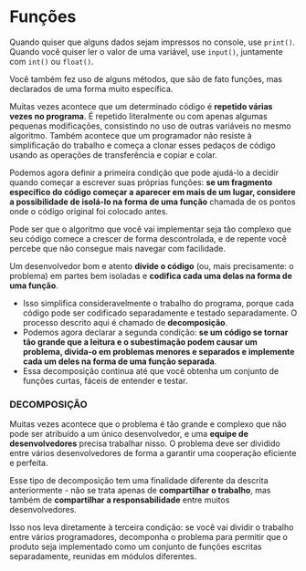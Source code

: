 # Funções

Quando quiser que alguns dados sejam impressos no console, use `print()`. Quando você quiser ler o valor de uma variável, use `input()`, juntamente com `int()` ou `float()`.

Você também fez uso de alguns métodos, que são de fato funções, mas declarados de uma forma muito específica.

Muitas vezes acontece que um determinado código é **repetido várias vezes no programa**. 
É repetido literalmente ou com apenas algumas pequenas modificações, consistindo no uso de outras variáveis no mesmo algoritmo. 
Também acontece que um programador não resiste à simplificação do trabalho e começa a clonar esses pedaços de código usando as operações de transferência e copiar e colar.

Podemos agora definir a primeira condição que pode ajudá-lo a decidir quando começar a escrever suas próprias 
funções: **se um fragmento específico do código começar a aparecer em mais de um lugar, considere a possibilidade de isolá-lo na 
forma de uma função** chamada de os pontos onde o código original foi colocado antes.

Pode ser que o algoritmo que você vai implementar seja tão complexo que seu código comece a crescer de forma descontrolada, e de repente você percebe que não consegue mais navegar com facilidade.

Um desenvolvedor bom e atento **divide o código** (ou, mais precisamente: o problema) em partes bem isoladas e **codifica cada uma delas na forma de uma função**.

  * Isso simplifica consideravelmente o trabalho do programa, porque cada código pode ser codificado separadamente e testado separadamente. O processo descrito aqui é chamado de **decomposição**.
  * Podemos agora declarar a segunda condição: **se um código se tornar tão grande que a leitura e o subestimação podem causar um problema, divida-o em problemas menores e separados e implemente cada um deles na forma de uma função separada**.
  * Essa decomposição continua até que você obtenha um conjunto de funções curtas, fáceis de entender e testar.

### DECOMPOSIÇÃO

Muitas vezes acontece que o problema é tão grande e complexo que não pode ser atribuído a um único desenvolvedor, 
e uma **equipe de desenvolvedores** precisa trabalhar nisso. O problema deve ser dividido entre vários desenvolvedores de forma a garantir uma cooperação eficiente e perfeita.

Esse tipo de decomposição tem uma finalidade diferente da descrita anteriormente - não se trata apenas de **compartilhar o trabalho**, mas também de **compartilhar a responsabilidade** entre muitos desenvolvedores.

Isso nos leva diretamente à terceira condição: se você vai dividir o trabalho entre vários programadores, decomponha o problema para permitir que o produto seja 
implementado como um conjunto de funções escritas separadamente, reunidas em módulos diferentes.
